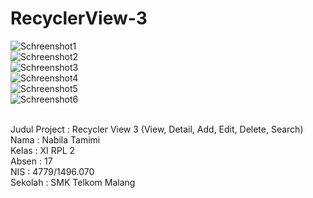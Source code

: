 # RecyclerView-3

![Schreenshot1](https://github.com/nabilatamimi/RecyclerView-3/blob/master/Screenshot_2017-01-10-22-41-31-275%5B1%5D.png) <br>
![Schreenshot2](https://github.com/nabilatamimi/RecyclerView-3/blob/master/Screenshot_2017-01-10-22-41-40-18%5B1%5D.png) <br>
![Schreenshot3](https://github.com/nabilatamimi/RecyclerView-3/blob/master/Screenshot_2017-01-10-22-41-51-593%5B1%5D.png) <br>
![Schreenshot4](https://github.com/nabilatamimi/RecyclerView-3/blob/master/Screenshot_2017-01-10-22-41-59-14%5B1%5D.png) <br>
![Schreenshot5](https://github.com/nabilatamimi/RecyclerView-3/blob/master/Screenshot_2017-01-10-22-42-14-127%5B1%5D.png)<br>
![Schreenshot6](https://github.com/nabilatamimi/RecyclerView-3/blob/master/Screenshot_2017-01-10-22-42-26-379%5B2%5D.png)<br><br>

Judul Project : Recycler View 3 (View, Detail, Add, Edit, Delete, Search) <br>
Nama : Nabila Tamimi <br>
Kelas : XI RPL 2 <br>
Absen : 17 <br>
NIS : 4779/1496.070 <br> 
Sekolah : SMK Telkom Malang <br> 
